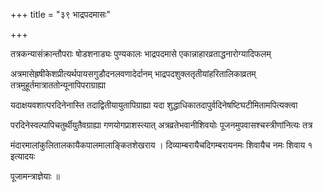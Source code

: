 +++
title = "३९ भाद्रपदमासः"

+++

तत्रकन्यासंक्रान्तौपराः षोडशनाड्यः पुण्यकालः भाद्रपदमासे एकान्नाहारव्रताद्धनारोग्यादिफलम्

अत्रमासेह्रषीकेशप्रीत्यर्थपायसगुडौदनलवणादेर्दानम् भाद्रपदशुक्लतृतीयांहरितालिकाव्रतम् तत्रमुहूर्तमात्राततोन्यूनापिपराग्राह्या

यदाक्षयवशात्परदिनेनास्ति तदाद्वितीयायुतापिग्राह्या यदा शुद्धाधिकातदापुर्वदिनेषष्टिघटीमितामपित्यक्त्वा

परदिनेस्वल्पापिचतुर्थीयुतैवग्राह्या गणयोगप्राशस्त्यात् अत्रव्रतेभवानीशिवयोः पूजनमुपवासश्चस्त्रीणांनित्यः तत्र

मंदारमालांकुलितालकायैकपालमालाङ्कितशेखराय । दिव्याम्बरायैचदिगम्बरायनमः शिवायैच नमः शिवाय १ इत्यादयः

पूजामन्त्राज्ञेयाः ॥
